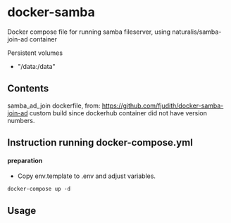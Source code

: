 docker-samba
====================

Docker compose file for running samba fileserver, using naturalis/samba-join-ad container

Persistent volumes
 - "/data:/data"  

Contents
-------------
samba_ad_join dockerfile, from: https://github.com/fjudith/docker-samba-join-ad 
custom build since dockerhub container did not have version numbers. 


Instruction running docker-compose.yml
-------------

#### preparation
- Copy env.template to .env and adjust variables. 

````
docker-compose up -d
````

Usage
-------------

````


````

